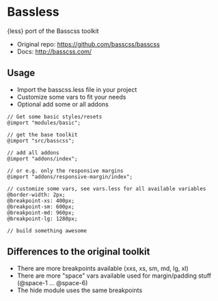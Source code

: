 # Bassless
{less} port of the Basscss toolkit

- Original repo: https://github.com/basscss/basscss
- Docs: http://basscss.com/

## Usage
- Import the basscss.less file in your project
- Customize some vars to fit your needs
- Optional add some or all addons

```less
// Get some basic styles/resets
@import "modules/basic";

// get the base toolkit
@import "src/basscss";

// add all addons
@import "addons/index";

// or e.g. only the responsive margins
@import "addons/responsive-margin/index";

// customize some vars, see vars.less for all available variables
@border-width: 2px;
@breakpoint-xs: 400px;
@breakpoint-sm: 600px;
@breakpoint-md: 960px;
@breakpoint-lg: 1280px;

// build something awesome
```

## Differences to the original toolkit
- There are more breakpoints available (xxs, xs, sm, md, lg, xl)
- There are more "space" vars available used for margin/padding stuff (@space-1 ... @space-6)
- The hide module uses the same breakpoints
